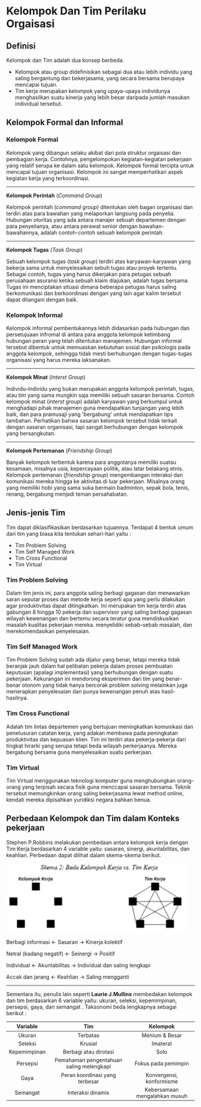 # Kelompok Dan Tim Perilaku Orgaisasi

## Definisi

Kelompok dan Tim adalah dua konsep berbeda.

- Kelompok atau group didefinisikan sebagai dua atau lebih individu yang saling bergantung dan bekerjasama, yang secara bersama berupaya mencapai tujuan.
- Tim kerja merupakan kelompok yang upaya-upaya individunya menghasilkan suatu kinerja yang lebih besar daripada jumlah masukan individual tersebut.

## Kelompok Formal dan Informal

### Kelompok Formal

Kelompok yang dibangun selaku akibat dari pola struktur orgaisasi dan pembagian kerja.
Contohnya, pengelompokan kegiatan-kegiatan pekerjaan yang relatif serupa ke dalam satu kelompok.
Kelompok formal tercipta untuk mencapai tujuan organisasi.
Kelompok ini sangat memperhatikan aspek kegiatan kerja yang terkoordinasi.

---

**Kelompok Perintah** (_Command Group_)

Kelompok perintah (_command group_) ditentukan oleh bagan organisasi dan terdiri atas para bawahan yang melaporkan langsung pada penyelia.
Hubungan otoritas yang ada antara manajer sebuah departemen dengan para penyelianya, atau antara perawat senior dengan bawahan-bawahannya, adalah contoh-contoh sebuah kelompok perintah.

---

**Kelompok Tugas** (_Task Group_)

Sebuah kelompok tugas (_task group_) terdiri atas karyawan-karyawan yang bekerja sama untuk menyelesaikan sebuh tugas atau proyek tertentu.
Sebagai contoh, tugas yang harus dikerjakan para petugas sebuah perusahaan asuransi ketika sebuah klaim diajukan, adalah tugas bersama.
Tugas ini menciptakan situasi dimana beberapa petugas harus saling berkomunikasi dan berkoordinasi dengan yang lain agar kalim tersebut dapat ditangani dengan baik.

### Kelompok Informal

Kelompok informal pembentukannya lebih didasarkan pada hubungan dan persetujuaan infromal di antara para anggota kelompok ketimbang hubungan peran yang telah ditentukan manajemen.
Hubungan informal tersebut dibentuk untuk memuaskan kebutuhan sosial dan psikologis pada anggota kelompok, sehingga tidak mesti berhubungan dengan tugas-tugas organisasi yang harus mereka laksanakan.

---

**Kelompok Minat** (_Interst Group_)

Individu-individu yang bukan merupakan anggota kelompok perintah, tugas, atau tim yang sama mungkin saja memiliki sebuah sasaran bersama.
Contoh kelompok minat (_interst group_) adalah karyawan yang berkumpul untuk menghadapi pihak manajemen guna mendapatkan tunjangan yang lebih baik, dan para pramusaji yang 'bergabung' untuk mendapatkan tips tambahan.
Perhatikan bahwa sasaran kelompok tersebut tidak terkait dengan sasaran organisasi, tapi sangat berhubungan dengan kelompok yang bersangkutan.

---

**Kelompok Pertemanan** (_Friendship Group_)

Banyak kelompok terbentuk karena para anggotanya memiliki suatau kesamaan, misalnya usia, kepercayaan politik, atau latar belakang etnis.
Kelompok pertemanan (_friendship group_) mengembangan interaksi dan komunikasi mereka hingga ke aktivitas di luar pekerjaan.
Misalnya orang yang memiliki hobi yang sama suka bermain badminton, sepak bola, tenis, renang, bergabung menjadi teman persahabatan.

## Jenis-jenis Tim

Tim dapat diklasifikasikan berdasarkan tujuannya.
Terdapat 4 bentuk umum dari tim yang biasa kita tentukan sehari-hari yaitu :

- Tim Problem Solving
- Tim Self Managed Work
- Tim Cross Functional
- Tim Virtual

### Tim Problem Solving

Dalam tim jenis ini, para anggota saling berbagi gagasan dan menawarkan saran seputar proses dan metode kerja seperti apa yang perlu dilakukan agar produktivitas dapat ditingkatkan.
Ini merupakan tim kerja terdiri atas gabungan 8 hingga 10 pekerja dan supervisor yang saling berbagi gagasan wilayah kewenangan dan bertemu secara teratur guna mendiskusikan masalah kualitas pekerjaan mereka. menyelidiki sebab-sebab masalah, dan merekomendasikan penyelesaian.

### Tim Self Managed Work

Tim Problem Solving sudah ada dijalur yang benar, tetapi mereka tidak beranjak jauh dalam hal pelibatan pekerja dalam proses pembuatan keputusan (apalagi implementasi) yang berhubungan dengan suatu pekerjaan.
Kekurangan ini mendorong eksperimen dari tim yang benar-benar otonom yang tidak hanya bercorak problem solving melainkan juga menerapkan penyelesaian dan punya kewenangan penuh atas hasil-hasilnya.

### Tim Cross Functional

Adalah tim lintas departemen yang bertujuan meningkatkan komunikasi dan penelusuran catatan kerja, yang adakan membawa pada peningkatan produktivitas dan kepuasan klien.
Tim ini terdiri atas pekerja-pekerja dari tingkat hirarki yang serupa tetapi beda wilayah perkerjaanya.
Mereka bergabung bersama guna menyelesaikan suatu perkerjaan.

### Tim Virtual

Tim Virtual menggunakan teknologi komputer guna menghubungkan orang-orang yang terpisah secara fisik guna menccapai sasaran bersama.
Teknik tersebut memungkinkan orang saling bekerjasama lewat method online, kendati mereka dipisahkan yuridiksi negara bahkan benua.

## Perbedaan Kelompok dan Tim dalam Konteks pekerjaan

Stephen P.Robbins melakukan pembedaan antara kelompok kerja dengan Tim Kerja berdasarkan 4 variable yaitu: sasaran, sinergi, akuntabilitas, dan keahlian.
Perbedaan dapat dilihat dalam skema-skema berikut.

![1-1](./img/1.png)

Berbagi informasi <- Sasaran -> Kinerja kolektif

Netral (kadang negatif) <- Seinergi -> Positif

Individual <- Akuntabilitas -> Individual dan saling lengkapi

Accak dan jarang <- Keahlian -> Saling mengganti

---

Sementara itu, penulis lain seperti **Laurie J.Mullins** membedakan kelompok dan tim berdasarkan 6 variable yaitu: ukuran, seleksi, kepemimpinan, persepsi, gaya, dan semangat .
Taksonomi beda lengkapnya sebagai berikut :

|   Variable   |                   Tim                    |           Kelompok            |
| :----------: | :--------------------------------------: | :---------------------------: |
|    Ukuran    |                 Terbatas                 |        Menium & Besar         |
|   Seleksi    |                 Krusial                  |           Imateral            |
| Kepemimpinan |          Berbagi atau dirotasi           |             Solo              |
|   Persepsi   | Pemahaman pengentahuan saling melengkapi |      Fokus pada pemimpin      |
|     Gaya     |      Peran koordinasi yang terbesar      |   Konvergensi, konformisme    |
|   Semangat   |            Interaksi dinamis             | Kebersamaan mengalahkan musuh |

##
